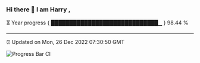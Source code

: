 ### Hi there 👋 I am Harry , 

⏳ Year progress { █████████████████████████████▁ } 98.44 %

---

⏰ Updated on Mon, 26 Dec 2022 07:30:50 GMT

![Progress Bar CI](https://github.com/duykhang68/duykhang68/workflows/Progress%20Bar%20CI/badge.svg)
